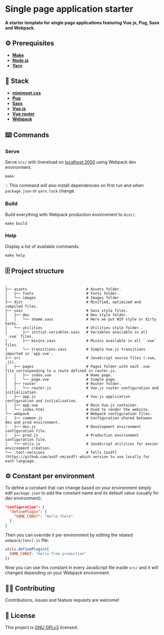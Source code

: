 # Single page application starter
**A starter template for single page applications featuring Vue.js, Pug, Sass and Webpack.**

## ⚙️ Prerequisites
- [**Make**](https://www.gnu.org/software/make/)
- [**Node.js**](https://nodejs.org/en/)
- [**Yarn**](https://yarnpkg.com/en/)

## 🥞 Stack
- [**minireset.css**](https://jgthms.com/minireset.css/) 
- [**Pug**](https://pugjs.org/api/getting-started.html)
- [**Sass**](https://sass-lang.com/)
- [**Vue.js**](https://vuejs.org/) 
- [**Vue router**](https://router.vuejs.org/) 
- [**Webpack**](https://webpack.js.org/)

## ⌨️ Commands
### Serve
Serve `src/` with livereload on [localhost:3000](http://localhost:3000) using Webpack dev environment.

```
make
```

💡 This command will also install dependencies on first run and when `package.json` or `yarn.lock` change.

### Build
Build everything with Webpack production environment to `dist/`.

```
make build
```

### Help
Display a list of available commands.

```
make help
```

## 🗄️ Project structure
```
.
├── assets                           # Assets folder.
│   ├── fonts                        # Fonts folder.
│   └── images                       # Images folder.
├── dist                             # Minified, optimized and compiled files. 
├── sass                             # Sass style files.
│   ├── dev                          # Dev style folder.
│   │   └── shame.sass               # Here we put WIP style or dirty hacks.
│   └── utilities                    # Utilities style folder..
│       ├── initial-variables.sass   # Variables available in all `.vue` files.
│       ├── mixins.sass              # Mixins available in all `.vue` files.
│       └── transitions.sass         # Simple Vue.js transitions imported in `app.vue`.
├── src                              # JavaScript source files (.vue, .js).
│   ├── pages                        # Pages folder with each .vue file corresponding to a route defined in router.js.
│   │   ├── index.vue                # Home page.   
│   │   └── page.vue                 # Simple page.
│   ├── router                       # Router folder.
│   │   └── router.js                # Vue.js router configuration and initialization.
│   ├── app.js                       # Vue.js application configuration and initialization.
│   ├── app.vue                      # Main Vue.js container.
│   └── index.html                   # Used to render the website.
└── webpack                          # Webpack configuration files.
│   ├── common.js                    # Configuration shared between dev and prod environment.
│   ├── dev.js                       # Development environment configuration file.
│   ├── prod.js                      # Production environment configuration file.
│   └── utils.js                     # JavaScript utilities for easier environment creation.
└── .tool-versions                   # Tells [asdf](https://github.com/asdf-vm/asdf) which version to use locally for each language.
``` 

## ⚙️ Constant per environment
To define a constant that can change based on your environment simply edit `package.json` to add the constant name and its default value (usually for dev environment):

```json
"configuration": {
  "definePlugin": {
    "SOME_CONST": "Hello there"
  }
}
```

Then you can override it per environment by editing the related `webpack/[env].js` file:

```js
utils.definePlugin({
  SOME_CONST: "Hello from production"
})
```

Now you can use this constant in every JavaScript file inside `src/` and it will changed depending on your Webpack environment.

## 🤜🤛 Contributing
Contributions, issues and feature requests are welcome!

## 📝 License
This project is [GNU GPLv3](LICENSE) licensed.

